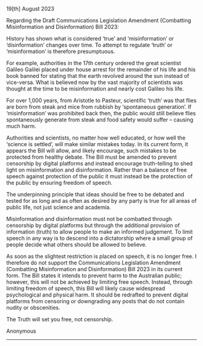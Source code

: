 19[th] August 2023

Regarding the Draft Communications Legislation Amendment (Combatting Misinformation and
Disinformation) Bill 2023:

History has shown what is considered ‘true’ and ‘misinformation’ or ‘disinformation’ changes over
time. To attempt to regulate ‘truth’ or ‘misinformation’ is therefore presumptuous.

For example, authorities in the 17th century ordered the great scientist Galileo Galilei placed under
house arrest for the remainder of his life and his book banned for stating that the earth revolved
around the sun instead of vice-versa. What is believed now by the vast majority of scientists was
thought at the time to be misinformation and nearly cost Galileo his life.

For over 1,000 years, from Aristotle to Pasteur, scientific ‘truth’ was that flies are born from steak
and mice from rubbish by ‘spontaneous generation’. If ‘misinformation’ was prohibited back then,
the public would still believe flies spontaneously generate from steak and food safety would suffer –
causing much harm.

Authorities and scientists, no matter how well educated, or how well the ‘science is settled’, will
make similar mistakes today. In its current form, it appears the Bill will allow, and likely encourage,
such mistakes to be protected from healthy debate. The Bill must be amended to prevent
censorship by digital platforms and instead encourage truth-telling to shed light on misinformation
and disinformation. Rather than a balance of free speech against protection of the public it must
instead be the protection of the public by ensuring freedom of speech.

The underpinning principle that ideas should be free to be debated and tested for as long and as
often as desired by any party is true for all areas of public life, not just science and academia.

Misinformation and disinformation must not be combatted through censorship by digital platforms
but through the additional provision of information (truth) to allow people to make an informed
judgement. To limit speech in any way is to descend into a dictatorship where a small group of
people decide what others should be allowed to believe.

As soon as the slightest restriction is placed on speech, it is no longer free. I therefore do not
support the Communications Legislation Amendment (Combatting Misinformation and
Disinformation) Bill 2023 in its current form. The Bill states it intends to prevent harm to the
Australian public; however, this will not be achieved by limiting free speech. Instead, through
limiting freedom of speech, this Bill will likely cause widespread psychological and physical harm. It
should be redrafted to prevent digital platforms from censoring or downgrading any posts that do
not contain nudity or obscenities.

The Truth will set you free, not censorship.

Anonymous


-----

